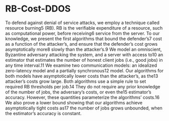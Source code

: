 # RB-Cost-DDOS
To defend against denial of service attacks, we employ a technique called resource burning5
(RB). RB is the verifiable expenditure of a resource, such as computational power, before receiving6
service from the server. To our knowledge, we present the first algorithms that bound the defender’s7
cost as a function of the attacker’s, and ensure that the defender’s cost grows asymptotically more8
slowly than the attacker’s.9
We model an omniscient, Byzantine adversary attacking the system, and a server with access to10
an estimator that estimates the number of honest client jobs (i.e., good jobs) in any time interval.11
We examine two communication models: an idealized zero-latency model and a partially synchronous12
model. Our algorithms for both models have asymptotically lower costs than the attacker’s, as the13
attacker’s costs grow large. Both algorithms use a simple rule to set required RB thresholds per job.14
They do not require any prior knowledge of the number of jobs, the adversary’s costs, or even the15
estimator’s accuracy. However, these quantities parameterize the algorithms’ costs.16
We also prove a lower bound showing that our algorithms achieve asymptotically tight costs as17
the number of jobs grows unbounded, when the estimator’s accuracy is constant.
